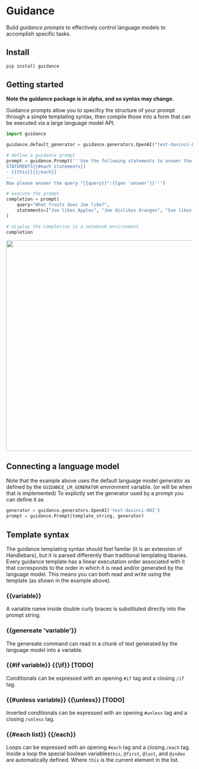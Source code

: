 # Guidance

Build *guidance prompts* to effectively control language models to accomplish specific tasks.

## Install

```python
pip install guidance
```

## Getting started

**Note the guidance package is in alpha, and so syntax may change.**

Guidance prompts allow you to specifcy the structure of your prompt through a simple templating syntax, then compile those into a form that can be executed via a large language model API. 

```python
import guidance

guidance.default_generator = guidance.generators.OpenAI("text-davinci-002")

# define a guidance prompt
prompt = guidance.Prompt('''Use the following statements to answer the query "{{query}}".
STATEMENTS{{#each statements}}
- {{this}}{{/each}}
---
Now please answer the query "{{query}}":{{gen 'answer'}}''')

# execute the prompt
completion = prompt(
    query="What fruits does Joe like?",
    statements=["Joe likes Apples", "Joe dislikes Oranges", "Sue likes Bananas"]
)

# display the completion in a notebook environment
completion
```
<img width="567" src="https://raw.githubusercontent.com/slundberg/guidance/master/docs/artwork/demo_output.png" />

## Connecting a language model

Note that the example above uses the default language model generator as defined by the `GUIDANCE_LM_GENERATOR` envronment variable. (or will be when that is implemented) To explictly set the generator used by a prompt you can define it as

```python
generator = guidance.generators.OpenAI('text-davinci-002')
prompt = guidance.Prompt(template_string, generator)
```

## Template syntax

The guidance templating syntax should feel familar (it is an extension of Handlebars), but it is parsed differently than traditional templating libaries. Every guidance template has a linear executation order associated with it that corresponds to the order in which it is read and/or generated by the language model. This means you can both read and write using the template (as shown in the example above).

### {{variable}}
A variable name inside double curly braces is substituted directly into the prompt string.

### {{genereate 'variable'}}
The genereate command can read in a chunk of text generated by the language model into a variable.

### {{#if variable}} {{\if}} [TODO]
Conditionals can be expressed with an opening `#if` tag and a closing `/if` tag. 

### {{#unless variable}} {{\unless}} [TODO]
Inverted conditionals can be expressed with an opening `#unless` tag and a closing `/unless` tag.

### {{#each list}} {{/each}}
Loops can be expressed with an opening `#each` tag and a closing `/each` tag. Inside a loop the special boolean variables`this`, `@first`, `@last`, and `@index` are automatically defined. Where `this` is the current element in the list.